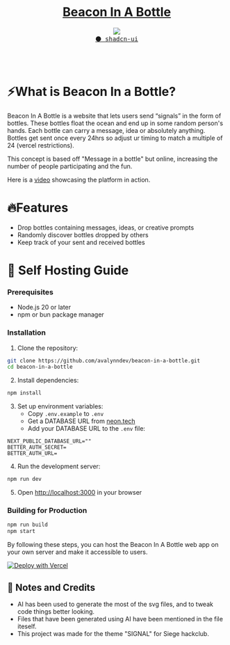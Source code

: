 <center> <h1><a href="https://beacon-in-a-bottle.vercel.app/"> Beacon In A Bottle</a> </h1></center>

<p align="center">
  <img src="https://skillicons.dev/icons?i=react,nextjs,tailwind,ts" />
  <br/>
  <a href=""><kbd>⚫️ shadcn-ui</kbd></a>
</p>
<br/><br/>

# ⚡What is Beacon In a Bottle?

Beacon In A Bottle is a website that lets users send “signals” in the form of bottles. These bottles float the ocean and end up in some random person's hands. Each bottle can carry a message, idea or absolutely anything. Bottles get sent once every 24hrs so adjust ur timing to match a multiple of 24 (vercel restrictions).

This concept is based off "Message in a bottle" but online, increasing the number of people participating and the fun.

Here is a [video](https://www.youtube.com/watch?v=TgEbwC3vPIA) showcasing the platform in action.

# 🔥Features

- Drop bottles containing messages, ideas, or creative prompts
- Randomly discover bottles dropped by others
- Keep track of your sent and received bottles

# 🧬 Self Hosting Guide

### Prerequisites

- Node.js 20 or later
- npm or bun package manager

### Installation

1. Clone the repository:

```bash
git clone https://github.com/avalynndev/beacon-in-a-bottle.git
cd beacon-in-a-bottle
```

2. Install dependencies:

```bash
npm install
```

3. Set up environment variables:
   - Copy `.env.example` to `.env`
   - Get a DATABASE URL from [neon.tech](https://neon.tech/)
   - Add your DATABASE URL to the `.env` file:

```
NEXT_PUBLIC_DATABASE_URL=""
BETTER_AUTH_SECRET=
BETTER_AUTH_URL=
```

4. Run the development server:

```bash
npm run dev
```

5. Open [http://localhost:3000](http://localhost:3000) in your browser

### Building for Production

```bash
npm run build
npm start
```

By following these steps, you can host the Beacon In A Bottle web app on your own server and make it accessible to users.

[![Deploy with Vercel](https://vercel.com/button)](https://vercel.com/new/clone?repository-url=https%3A%2F%2Fgithub.com%2Favalynndev%2Fbeacon-in-a-bottle)

## 📝 Notes and Credits

- AI has been used to generate the most of the svg files, and to tweak code things better looking.
- Files that have been generated using AI have been mentioned in the file iteself.
- This project was made for the theme "SIGNAL" for Siege hackclub.
